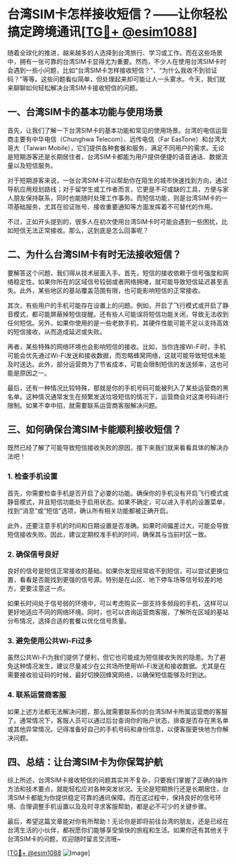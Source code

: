 # 台湾SIM卡怎样接收短信？——让你轻松搞定跨境通讯[[TG💪+ @esim1088](https://t.me/s/esim1088)]

随着全球化的推进，越来越多的人选择到台湾旅行、学习或工作。而在这些场景中，拥有一张可靠的台湾SIM卡显得尤为重要。然而，不少人在使用台湾SIM卡时会遇到一些小问题，比如“台湾SIM卡怎样接收短信？”、“为什么我收不到验证码？”等等。这些问题看似简单，但处理起来却可能让人一头雾水。今天，我们就来聊聊如何轻松解决台湾SIM卡接收短信的问题。

## 一、台湾SIM卡的基本功能与使用场景

首先，让我们了解一下台湾SIM卡的基本功能和常见的使用场景。台湾的电信运营商主要有中华电信（Chunghwa Telecom）、远传电信（Far EasTone）和台湾大哥大（Taiwan Mobile），它们提供各种套餐和服务，满足不同用户的需求。无论是短期游客还是长期居住者，台湾SIM卡都能为用户提供便捷的语音通话、数据流量以及短信服务。

对于短期游客来说，一张台湾SIM卡可以帮助你在陌生的城市快速找到方向，通过导航应用规划路线；对于留学生或工作者而言，它更是不可或缺的工具，方便与家人朋友保持联系，同时也能随时处理工作事务。而短信功能，则是台湾SIM卡的一项基础服务，尤其在验证账号、接收重要通知等方面发挥着不可替代的作用。

不过，正如开头提到的，很多人在初次使用台湾SIM卡时可能会遇到一些困扰，比如短信无法正常接收。那么，这到底是怎么回事呢？

## 二、为什么台湾SIM卡有时无法接收短信？

要解答这个问题，我们得从技术层面入手。首先，短信的接收依赖于信号强度和网络稳定性。如果你所在的区域信号较弱或者网络拥堵，就可能导致短信延迟甚至丢失。此外，某些地区的基站覆盖范围有限，也可能影响短信的正常接收。

其次，有些用户的手机可能存在设置上的问题。例如，开启了飞行模式或开启了静音模式，都可能屏蔽掉短信提醒。还有些人可能误将短信功能关闭，导致无法收到任何短信。另外，如果你使用的是一些老款手机，其硬件性能可能不足以支持高效的短信接收，从而造成延迟或失败。

再者，某些特殊的网络环境也会影响短信的接收。比如，当你连接Wi-Fi时，手机可能会优先通过Wi-Fi发送和接收数据，而忽略蜂窝网络，这就可能导致短信未能及时送达。此外，部分运营商为了节省成本，可能会限制短信的发送频率，这也可能是原因之一。

最后，还有一种情况比较特殊，那就是你的手机号码可能被列入了某些运营商的黑名单。这种情况通常发生在频繁发送垃圾短信的情况下，运营商会对这类号码进行限制。如果不幸中招，就需要联系运营商客服解决问题。

## 三、如何确保台湾SIM卡能顺利接收短信？

既然已经了解了可能导致短信接收失败的原因，接下来我们就来看看具体的解决办法吧！

### 1. 检查手机设置

首先，你需要检查手机是否开启了必要的功能。确保你的手机没有开启飞行模式或静音模式，并且短信功能处于启用状态。如果不确定，可以进入手机的设置菜单，找到“消息”或“短信”选项，确认所有相关功能都被正确开启。

此外，还要注意手机的时间和日期设置是否准确。如果时间偏差过大，可能会导致短信接收失败。因此，建议定期校准手机的时间，确保其与当前时区一致。

### 2. 确保信号良好

良好的信号是短信正常接收的基础。如果你发现经常收不到短信，可以尝试更换位置，看看是否能找到更强的信号源。特别是在山区、地下停车场等信号较差的地方，更要注意这一点。

如果长时间处于信号弱的环境中，可以考虑购买一部支持多频段的手机，这样可以更好地适应不同的网络环境。同时，也可以咨询运营商客服，了解所在区域的基站分布情况，选择合适的套餐以优化信号质量。

### 3. 避免使用公共Wi-Fi过多

虽然公共Wi-Fi为我们提供了便利，但它也可能成为短信接收失败的隐患。为了避免这种情况发生，建议尽量减少在公共场所使用Wi-Fi发送和接收数据。尤其是在需要接收验证码的时候，最好切换回蜂窝网络，以确保短信能够及时到达。

### 4. 联系运营商客服

如果上述方法都无法解决问题，那么就需要联系你的台湾SIM卡所属运营商的客服了。通常情况下，客服人员可以通过后台查询你的账户状态，排查是否存在黑名单或其他异常情况。记得准备好自己的手机号码和身份信息，以便客服更快地为你解决问题。

## 四、总结：让台湾SIM卡为你保驾护航

综上所述，台湾SIM卡接收短信的问题其实并不复杂，只要我们掌握了正确的操作方法和技术要点，就能轻松应对各种突发状况。无论是短期旅行还是长期居住，台湾SIM卡都能为你提供稳定可靠的通讯保障。而在这过程中，保持良好的信号环境、合理调整手机设置以及及时寻求客服帮助，都是必不可少的关键步骤。

最后，希望这篇文章能对你有所帮助！无论你是即将前往台湾的朋友，还是已经在台湾生活的小伙伴，都祝愿你们能够享受愉快的旅程和生活。如果你还有其他关于台湾SIM卡的问题，欢迎随时留言交流哦~

[[TG💪+ @esim1088](https://t.me/s/esim1088) ![Image](https://i.postimg.cc/4NQfJmqS/Snipaste-2025-05-13-00-14-12.png)]